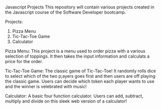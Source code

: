 Javascript Projects
This repository will contain various projects created in the Javascript course of the Software Developer bootcamp.

Projects:
1. Pizza Menu
2. Tic-Tac-Toe Game
3. Calculator

Pizza Menu:
This project is a menu used to order pizza with a various selection of toppings. It then takes the input information and calculats a price for the order. 

Tic-Tac-Toe Game:
The classic game of Tic-Tac-Toe! It randomly rolls dice to select which of the two p;ayers goes first and then users are off playing the classic game. Users can decide which token each player wants to use and the winner is velebrated with music! 

Calculator:
A basic four function calculator. Users can add, subtract, multiply and divide on this sleek web version of a calculator!
